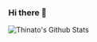 ### Hi there 👋

![Thinato's Github Stats](https://github-readme-stats.vercel.app/api/top-langs/?username=Thinato&layout=compact&langs_count=16&theme=chartreuse-dark)

<!--
**Thinato/Thinato** is a ✨ _special_ ✨ repository because its `README.md` (this file) appears on your GitHub profile.

Here are some ideas to get you started:

- 🔭 I’m currently working on ...
- 🌱 I’m currently learning ...
- 👯 I’m looking to collaborate on ...
- 🤔 I’m looking for help with ...
- 💬 Ask me about ...
- 📫 How to reach me: ...
- 😄 Pronouns: ...
- ⚡ Fun fact: ...
-->

